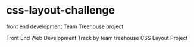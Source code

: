 # css-layout-challenge
front end development Team Treehouse project

Front End Web Development Track by team treehouse
CSS Layout Project

